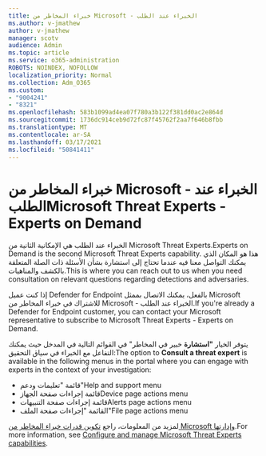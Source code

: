 ```yaml
---
title: خبراء المخاطر من Microsoft - الخبراء عند الطلب
ms.author: v-jmathew
author: v-jmathew
manager: scotv
audience: Admin
ms.topic: article
ms.service: o365-administration
ROBOTS: NOINDEX, NOFOLLOW
localization_priority: Normal
ms.collection: Adm_O365
ms.custom:
- "9004241"
- "8321"
ms.openlocfilehash: 583b1099ad4ea07f780a3b122f381dd0ac2e864d
ms.sourcegitcommit: 1736dc914ceb9d72fc87f45762f2aa7f646b8fbb
ms.translationtype: MT
ms.contentlocale: ar-SA
ms.lasthandoff: 03/17/2021
ms.locfileid: "50841411"
---
```

# <a name="microsoft-threat-experts---experts-on-demand"></a><span data-ttu-id="b9c13-102">خبراء المخاطر من Microsoft - الخبراء عند الطلب</span><span class="sxs-lookup"><span data-stu-id="b9c13-102">Microsoft Threat Experts - Experts on Demand</span></span>

<span data-ttu-id="b9c13-103">الخبراء عند الطلب هي الإمكانية الثانية من Microsoft Threat Experts.</span><span class="sxs-lookup"><span data-stu-id="b9c13-103">Experts on Demand is the second Microsoft Threat Experts capability.</span></span> <span data-ttu-id="b9c13-104">هذا هو المكان الذي يمكنك التواصل معنا فيه عندما تحتاج إلى استشارة بشأن الأسئلة ذات الصلة المتعلقة بالكشف والمناهيات.</span><span class="sxs-lookup"><span data-stu-id="b9c13-104">This is where you can reach out to us when you need consultation on relevant questions regarding detections and adversaries.</span></span>

<span data-ttu-id="b9c13-105">إذا كنت عميل Defender for Endpoint بالفعل، يمكنك الاتصال بممثل Microsoft للاشتراك في خبراء المخاطر من Microsoft - الخبراء عند الطلب.</span><span class="sxs-lookup"><span data-stu-id="b9c13-105">If you're already a Defender for Endpoint customer, you can contact your Microsoft representative to subscribe to Microsoft Threat Experts - Experts on Demand.</span></span>

<span data-ttu-id="b9c13-106">يتوفر الخيار **"استشارة** خبير في المخاطر" في القوائم التالية في المدخل حيث يمكنك التفاعل مع الخبراء في سياق التحقيق:</span><span class="sxs-lookup"><span data-stu-id="b9c13-106">The option to **Consult a threat expert** is available in the following menus in the portal where you can engage with experts in the context of your investigation:</span></span>

- <span data-ttu-id="b9c13-107">قائمة "تعليمات ودعم"</span><span class="sxs-lookup"><span data-stu-id="b9c13-107">Help and support menu</span></span>
- <span data-ttu-id="b9c13-108">قائمة إجراءات صفحة الجهاز</span><span class="sxs-lookup"><span data-stu-id="b9c13-108">Device page actions menu</span></span>
- <span data-ttu-id="b9c13-109">قائمة إجراءات صفحة التنبيهات</span><span class="sxs-lookup"><span data-stu-id="b9c13-109">Alerts page actions menu</span></span>
- <span data-ttu-id="b9c13-110">القائمة "إجراءات صفحة الملف"</span><span class="sxs-lookup"><span data-stu-id="b9c13-110">File page actions menu</span></span>

<span data-ttu-id="b9c13-111">لمزيد من المعلومات، راجع [تكوين قدرات خبراء المخاطر من Microsoft وإدارتها](https://docs.microsoft.com/windows/security/threat-protection/microsoft-defender-atp/configure-microsoft-threat-experts).</span><span class="sxs-lookup"><span data-stu-id="b9c13-111">For more information, see [Configure and manage Microsoft Threat Experts capabilities](https://docs.microsoft.com/windows/security/threat-protection/microsoft-defender-atp/configure-microsoft-threat-experts).</span></span>
